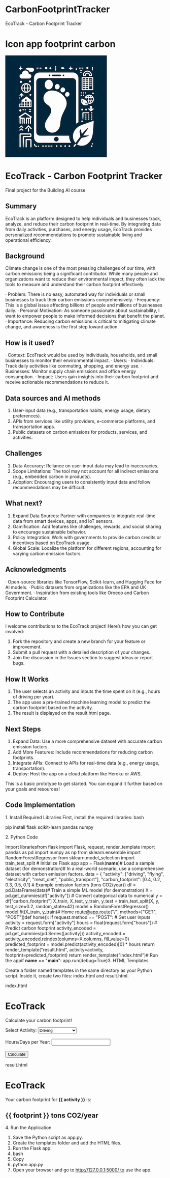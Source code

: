 # CarbonFootprintTracker
EcoTrack - Carbon Footprint Tracker
<!-- This is the markdown template for the final project of the Building AI course, 
created by Reaktor Innovations and University of Helsinki. 
Copy the template, paste it to your GitHub README and edit! -->

# Icon app footprint carbon
![](CarbonFootPrinter.jpeg)

# EcoTrack - Carbon Footprint Tracker

Final project for the Building AI course

## Summary

EcoTrack is an platform designed to help individuals and businesses track, analyze, and reduce their carbon footprint in real-time. By integrating data from daily activities, purchases, and energy usage, EcoTrack provides personalized recommendations to promote sustainable living and operational efficiency.


## Background

Climate change is one of the most pressing challenges of our time, with carbon emissions being a significant contributor. While many people and organizations want to reduce their environmental impact, they often lack the tools to measure and understand their carbon footprint effectively.

·	Problem: There is no easy, automated way for individuals or small businesses to track their carbon emissions comprehensively.
·	Frequency: This is a global issue affecting billions of people and millions of businesses daily.
·	Personal Motivation: As someone passionate about sustainability, I want to empower people to make informed decisions that benefit the planet.
·	Importance: Reducing carbon emissions is critical to mitigating climate change, and awareness is the first step toward action.

## How is it used?

·	Context: EcoTrack would be used by individuals, households, and small businesses to monitor their environmental impact.
·	Users:
  ·	Individuals: Track daily activities like commuting, shopping, and energy use.
  ·	Businesses: Monitor supply chain emissions and office energy consumption.
·	Impact: Users gain insights into their carbon footprint and receive actionable recommendations to reduce it.


## Data sources and AI methods

  1.	User-input data (e.g., transportation habits, energy usage, dietary preferences).
  2.	APIs from services like utility providers, e-commerce platforms, and transportation apps.
  3.	Public datasets on carbon emissions for products, services, and activities.

## Challenges

  1.	Data Accuracy: Reliance on user-input data may lead to inaccuracies.
  2.	Scope Limitations: The tool may not account for all indirect emissions (e.g., embedded carbon in products).
  3.	Adoption: Encouraging users to consistently input data and follow recommendations may be difficult.

## What next?

  1.	Expand Data Sources: Partner with companies to integrate real-time data from smart devices, apps, and IoT sensors.
  2.	Gamification: Add features like challenges, rewards, and social sharing to encourage sustainable behavior.
  3.	Policy Integration: Work with governments to provide carbon credits or incentives based on EcoTrack usage.
  4.	Global Scale: Localize the platform for different regions, accounting for varying carbon emission factors.

## Acknowledgments

·	Open-source libraries like TensorFlow, Scikit-learn, and Hugging Face for AI models.
·	Public datasets from organizations like the EPA and UK Government.
·	Inspiration from existing tools like Oroeco and Carbon Footprint Calculator.

## How to Contribute

I welcome contributions to the EcoTrack project! Here’s how you can get involved:
  1.	Fork the repository and create a new branch for your feature or improvement.
  2.	Submit a pull request with a detailed description of your changes.
  3.	Join the discussion in the Issues section to suggest ideas or report bugs.

## How It Works

  1.	The user selects an activity and inputs the time spent on it (e.g., hours of driving per year).
  2.	The app uses a pre-trained machine learning model to predict the carbon footprint based on the activity.
  3.	The result is displayed on the result.html page.

## Next Steps

  1.	Expand Data: Use a more comprehensive dataset with accurate carbon emission factors.
  2.	Add More Features: Include recommendations for reducing carbon footprints.
  3.	Integrate APIs: Connect to APIs for real-time data (e.g., energy usage, transportation).
  4.	Deploy: Host the app on a cloud platform like Heroku or AWS.

This is a basic prototype to get started. You can expand it further based on your goals and resources!

## Code Implementation

1. Install Required Libraries
First, install the required libraries:
bash

pip install flask scikit-learn pandas numpy

2. Python Code

Import librariesfrom flask import Flask, request, render_template import pandas as pd import numpy as np from sklearn.ensemble import RandomForestRegressor from sklearn.model_selection import train_test_split  # Initialize Flask app app = Flask(__name__)# Load a sample dataset (for demonstration)# In a real-world scenario, use a comprehensive dataset with carbon emission factors. data = {     "activity": ["driving", "flying", "electricity", "meat_diet", "public_transport"],     "carbon_footprint": [0.4, 0.2, 0.3, 0.5, 0.1]  # Example emission factors (tons CO2/year)} df = pd.DataFrame(data)# Train a simple ML model (for demonstration) X = pd.get_dummies(df["activity"])  # Convert categorical data to numerical y = df["carbon_footprint"] X_train, X_test, y_train, y_test = train_test_split(X, y, test_size=0.2, random_state=42) model = RandomForestRegressor() model.fit(X_train, y_train)# Home route@app.route("/", methods=["GET", "POST"])def home():     if request.method == "POST":         # Get user inputs         activity = request.form["activity"]         hours = float(request.form["hours"])          # Predict carbon footprint         activity_encoded = pd.get_dummies(pd.Series([activity]))         activity_encoded = activity_encoded.reindex(columns=X.columns, fill_value=0)         predicted_footprint = model.predict(activity_encoded)[0] * hours          return render_template("result.html", activity=activity, footprint=predicted_footprint)     return render_template("index.html")# Run the appif __name__ == "__main__":     app.run(debug=True)3. HTML Templates

Create a folder named templates in the same directory as your Python script. Inside it, create two files: index.html and result.html.

index.html

<!DOCTYPE html><html lang="en"><head>     <meta charset="UTF-8">     <meta name="viewport" content="width=device-width, initial-scale=1.0">     <title>EcoTrack - Carbon Footprint Calculator</title></head><body>     <h1>EcoTrack</h1>     <p>Calculate your carbon footprint!</p>     <form method="POST">         <label for="activity">Select Activity:</label>         <select name="activity" id="activity">             <option value="driving">Driving</option>             <option value="flying">Flying</option>             <option value="electricity">Electricity Usage</option>             <option value="meat_diet">Meat Diet</option>             <option value="public_transport">Public Transport</option>         </select>         <br><br>         <label for="hours">Hours/Days per Year:</label>         <input type="number" name="hours" id="hours" required>         <br><br>         <button type="submit">Calculate</button>     </form></body></html>

result.html

<!DOCTYPE html><html lang="en"><head>     <meta charset="UTF-8">     <meta name="viewport" content="width=device-width, initial-scale=1.0">     <title>EcoTrack - Result</title></head><body>     <h1>EcoTrack</h1>     <p>Your carbon footprint for <strong>{{ activity }}</strong> is:</p>     <h2>{{ footprint }} tons CO2/year</h2> </body></html>


4. Run the Application

  1.	Save the Python script as app.py.
  2.	Create the templates folder and add the HTML files.
  3.	Run the Flask app:
  4.	bash
  5.	Copy
  6.	python app.py
  7.	Open your browser and go to http://127.0.0.1:5000/ to use the app.
